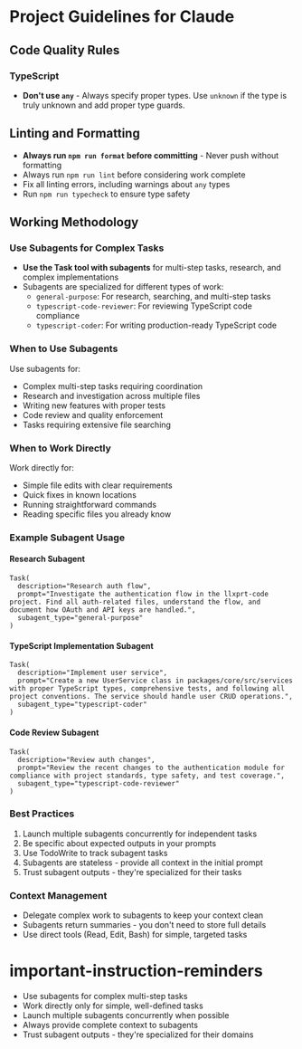 # Project Guidelines for Claude

## Code Quality Rules

### TypeScript

- **Don't use `any`** - Always specify proper types. Use `unknown` if the type is truly unknown and add proper type guards.

## Linting and Formatting

- **Always run `npm run format` before committing** - Never push without formatting
- Always run `npm run lint` before considering work complete
- Fix all linting errors, including warnings about `any` types
- Run `npm run typecheck` to ensure type safety

## Working Methodology

### Use Subagents for Complex Tasks

- **Use the Task tool with subagents** for multi-step tasks, research, and complex implementations
- Subagents are specialized for different types of work:
  - `general-purpose`: For research, searching, and multi-step tasks
  - `typescript-code-reviewer`: For reviewing TypeScript code compliance
  - `typescript-coder`: For writing production-ready TypeScript code

### When to Use Subagents

Use subagents for:

- Complex multi-step tasks requiring coordination
- Research and investigation across multiple files
- Writing new features with proper tests
- Code review and quality enforcement
- Tasks requiring extensive file searching

### When to Work Directly

Work directly for:

- Simple file edits with clear requirements
- Quick fixes in known locations
- Running straightforward commands
- Reading specific files you already know

### Example Subagent Usage

#### Research Subagent

```
Task(
  description="Research auth flow",
  prompt="Investigate the authentication flow in the llxprt-code project. Find all auth-related files, understand the flow, and document how OAuth and API keys are handled.",
  subagent_type="general-purpose"
)
```

#### TypeScript Implementation Subagent

```
Task(
  description="Implement user service",
  prompt="Create a new UserService class in packages/core/src/services with proper TypeScript types, comprehensive tests, and following all project conventions. The service should handle user CRUD operations.",
  subagent_type="typescript-coder"
)
```

#### Code Review Subagent

```
Task(
  description="Review auth changes",
  prompt="Review the recent changes to the authentication module for compliance with project standards, type safety, and test coverage.",
  subagent_type="typescript-code-reviewer"
)
```

### Best Practices

1. Launch multiple subagents concurrently for independent tasks
2. Be specific about expected outputs in your prompts
3. Use TodoWrite to track subagent tasks
4. Subagents are stateless - provide all context in the initial prompt
5. Trust subagent outputs - they're specialized for their tasks

### Context Management

- Delegate complex work to subagents to keep your context clean
- Subagents return summaries - you don't need to store full details
- Use direct tools (Read, Edit, Bash) for simple, targeted tasks

# important-instruction-reminders

- Use subagents for complex multi-step tasks
- Work directly only for simple, well-defined tasks
- Launch multiple subagents concurrently when possible
- Always provide complete context to subagents
- Trust subagent outputs - they're specialized for their domains
